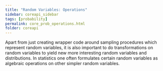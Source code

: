 ```yaml
---
title: "Random Variables: Operations"
sidebar: coreapi_sidebar
tags: [probability]
permalink: core_prob_operations.html
folder: coreapi
---
```


Apart from just creating wrapper code around sampling procedures which represent random variables, it is also important to do transformations on random variables to yield new more interesting random variables and distributions. In statistics one often formulates certain random variables as algebraic operations on other simpler random variables.
